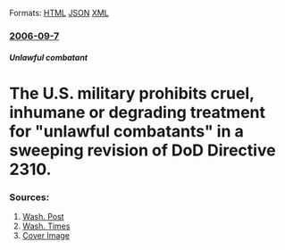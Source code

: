
Formats: [HTML](/news/2006/09/7/the-u-s-military-prohibits-cruel-inhumane-or-degrading-treatment-for-unlawful-combatants-in-a-sweeping-revision-of-dod-directive-2310.html)  [JSON](/news/2006/09/7/the-u-s-military-prohibits-cruel-inhumane-or-degrading-treatment-for-unlawful-combatants-in-a-sweeping-revision-of-dod-directive-2310.json)  [XML](/news/2006/09/7/the-u-s-military-prohibits-cruel-inhumane-or-degrading-treatment-for-unlawful-combatants-in-a-sweeping-revision-of-dod-directive-2310.xml)  

### [2006-09-7](/news/2006/09/7/index.md)

##### Unlawful combatant
# The U.S. military prohibits cruel, inhumane or degrading treatment for "unlawful combatants" in a sweeping revision of DoD Directive 2310. 




### Sources:

1. [Wash. Post](https://www.washingtonpost.com/wp-dyn/content/article/2006/09/06/AR2006090601442.html)
2. [Wash. Times](http://www.washtimes.com/national/20060907-124709-1015r.htm)
2. [Cover Image](http://media3.washingtonpost.com/wp-srv/images/twp-50x50.jpg)
